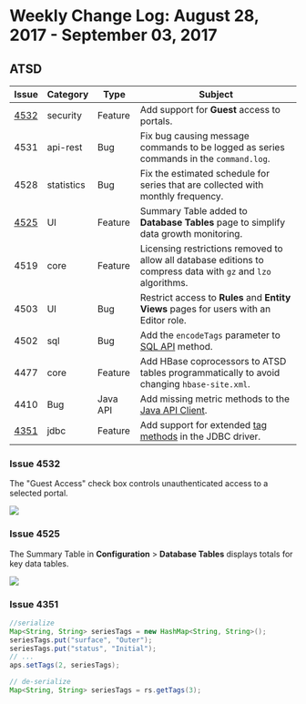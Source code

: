 # Weekly Change Log: August 28, 2017 - September 03, 2017

## ATSD

| Issue| Category    | Type    | Subject              |
|------|-------------|---------|----------------------|
| [4532](#issue-4532) | security | Feature | Add support for **Guest** access to portals. |
| 4531 | api-rest | Bug | Fix bug causing message commands to be logged as series commands in the `command.log`. |
| 4528 | statistics | Bug | Fix the estimated schedule for series that are collected with monthly frequency. |
| [4525](#issue-4525) | UI | Feature | Summary Table added to **Database Tables** page to simplify data growth monitoring. |
| 4519 | core | Feature | Licensing restrictions removed to allow all database editions to compress data with `gz` and `lzo` algorithms. |
| 4503 | UI | Bug | Restrict access to **Rules** and **Entity Views** pages for users with an Editor role. |
| 4502 | sql | Bug | Add the `encodeTags` parameter to [SQL API](../../sql) method. |
| 4477 | core | Feature | Add HBase coprocessors to ATSD tables programmatically to avoid changing `hbase-site.xml`. |
| 4410 | Bug | Java API | Add missing metric methods to the [Java API Client](https://github.com/axibase/atsd-api-java). |
| [4351](#issue-4351) | jdbc | Feature | Add support for extended [tag methods](https://github.com/axibase/atsd-jdbc#tag-columns) in the JDBC driver. |

### Issue 4532

The "Guest Access" check box controls unauthenticated access to a selected portal.

![](./Images/issue-4532.png)

### Issue 4525

The Summary Table in **Configuration** > **Database Tables** displays totals for key data tables.

![](./Images/issue-4525.png)

### Issue 4351

```java
//serialize
Map<String, String> seriesTags = new HashMap<String, String>();
seriesTags.put("surface", "Outer");
seriesTags.put("status", "Initial");
// ...
aps.setTags(2, seriesTags);

// de-serialize
Map<String, String> seriesTags = rs.getTags(3);
```
